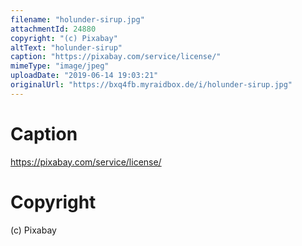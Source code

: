 ```yaml
---
filename: "holunder-sirup.jpg"
attachmentId: 24880
copyright: "(c) Pixabay"
altText: "holunder-sirup"
caption: "https://pixabay.com/service/license/"
mimeType: "image/jpeg"
uploadDate: "2019-06-14 19:03:21"
originalUrl: "https://bxq4fb.myraidbox.de/i/holunder-sirup.jpg"
---
```


# Caption

https://pixabay.com/service/license/

# Copyright

(c) Pixabay
